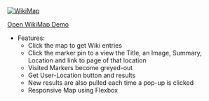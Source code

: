 [![WikiMap](https://i.imgur.com/e38NIKJ.png)](https://tforward.github.io/wikiMap/)

[Open WikiMap Demo](https://tforward.github.io/wikiMap/)

- Features:
  - Click the map to get Wiki entries
  - Click the marker pin to a view the Title, an Image, Summary, Location and link to page of that location
  - Visited Markers become greyed-out
  - Get User-Location button and results
  - New results are also pulled each time a pop-up is clicked
  - Responsive Map using Flexbox